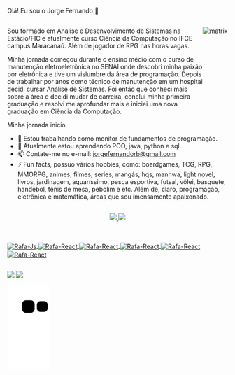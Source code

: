 Olá! Eu sou o Jorge Fernando 👋
##
<img  height="180em" align="right" alt="matrix" src="https://clubedosgeeks.com.br/wp-content/uploads/2016/01/dormrm.gif"/>
Sou formado em Analise e Desenvolvimento de Sistemas na Estácio/FIC	 e atualmente curso Ciência da Computação no IFCE campus Maracanaú. Além de jogador de RPG nas horas vagas.


Minha jornada começou durante o ensino médio com o curso de manutenção eletroeletrônica no SENAI onde descobri minha paixão por eletrônica e tive um vislumbre da área de programação. Depois de trabalhar por anos como técnico de manutenção em um hospital decidi cursar Análise de Sistemas. Foi então que conheci mais sobre a área e decidi mudar de carreira, conclui minha primeira graduação e resolvi me aprofundar mais e iniciei uma nova graduação em Ciência da Computação. 

Minha jornada inicio
- 🔭 Estou trabalhando como monitor de fundamentos de programação.
- 🌱 Atualmente estou aprendendo POO, java, python e sql.
- 📫 Contate-me no e-mail: jorgefernandorb@gmail.com
- ⚡ Fun facts, possuo vários hobbies, como: boardgames, TCG, RPG, MMORPG, animes, filmes, series, mangás, hqs, manhwa, light novel, livros, jardinagem, aquaríssimo, pesca esportiva, futsal, vôlei, basquete, handebol, tênis de mesa, pebolim e etc. Além de, claro, programação, eletrônica e matemática, áreas que sou imensamente apaixonado.
##
<div align="center">
  <a href="https://github.com/jorgefernandorb">
  <img height="180em" src="https://github-readme-stats.vercel.app/api?username=jorgefernandorb&show_icons=true&theme=merko&include_all_commits=true&count_private=true"/>
  <img height="180em" src="https://github-readme-stats.vercel.app/api/top-langs/?username=jorgefernandorb&layout=compact&langs_count=7&theme=merko"/>
</div>

##

<div style="display: inline_block"><br>
  <img align="center" alt="Rafa-Js" height="30" width="40"
    <img src="https://cdn.jsdelivr.net/gh/devicons/devicon/icons/c/c-original.svg" />
  <img align="center" alt="Rafa-React" height="30" width="40" 
    <img src="https://cdn.jsdelivr.net/gh/devicons/devicon/icons/java/java-original-wordmark.svg" />
 <img align="center" alt="Rafa-React" height="30" width="40" 
    <img src="https://cdn.jsdelivr.net/gh/devicons/devicon/icons/javascript/javascript-original.svg" />
 <img align="center" alt="Rafa-React" height="30" width="40"  
    <img src="https://cdn.jsdelivr.net/gh/devicons/devicon/icons/python/python-original-wordmark.svg" />
 <img align="center" alt="Rafa-React" height="30" width="40"
    <img src="https://cdn.jsdelivr.net/gh/devicons/devicon/icons/ruby/ruby-original-wordmark.svg" />
 <img align="center" alt="Rafa-React" height="30" width="40"
    <img src="https://cdn.jsdelivr.net/gh/devicons/devicon/icons/mysql/mysql-original-wordmark.svg" />                  
</div>

##

<div> 
  <a href = "mailto:jorgefernandorb@gmail.com"><img src="https://img.shields.io/badge/Gmail-D14836?style=for-the-badge&logo=gmail&logoColor=white"></a>
  <a href="https://www.linkedin.com/in/rafaella-ballerini-45875016a" target="_blank"><img src="https://img.shields.io/badge/-LinkedIn-%230077B5?style=for-the-badge&logo=linkedin&logoColor=white" target="_blank"></a> 
 
  ![Snake animation](https://github.com/jorgefernandorb/jorgefernandorb/blob/output/github-contribution-grid-snake.svg)
 
</div>
